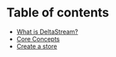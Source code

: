 # Table of contents

* [What is DeltaStream?](README.md)
* [Core Concepts](core-concepts.md)
* [Create a store](create-a-store.md)
